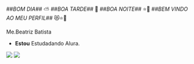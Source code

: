 ##*BOM DIA*## ⛅
##*BOA TARDE*## 🌇
##*BOA NOITE*## ⭐🌃
##*BEM VINDO AO MEU PERFIL*## 😻⭐🌙

   Me.Beatriz Batista 
   - **Estou** Estudadando Alura.

     
![](https://media1.tenor.com/m/z1zBwQ5lnEcAAAAC/cute-girl.gif)
![](https://media1.tenor.com/m/EZxotAvRkSoAAAAd/cat-22.gif)
